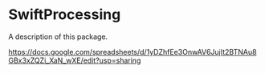 # SwiftProcessing

A description of this package.


https://docs.google.com/spreadsheets/d/1yDZhfEe3OnwAV6JujIt2BTNAu8GBx3xZQZi_XaN_wXE/edit?usp=sharing
